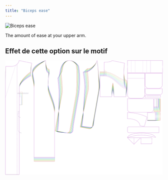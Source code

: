 ```yaml
---
title: "Biceps ease"
---
```


![Biceps ease](./bicepsease.svg)

The amount of ease at your upper arm.

## Effet de cette option sur le motif

![This image shows the effect of this option by superimposing several variants that have a different value for this option](carlita_bicepsease_sample.svg "Effect of this option on the pattern")
